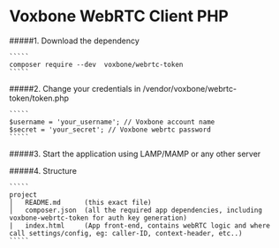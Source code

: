 Voxbone WebRTC Client PHP
=================

#####1. Download the dependency

	`````
	composer require --dev  voxbone/webrtc-token
	`````

#####2. Change your credentials in /vendor/voxbone/webrtc-token/token.php

	`````
	$username = 'your_username'; // Voxbone account name
	$secret = 'your_secret'; // Voxbone webrtc password
	`````

#####3. Start the application using LAMP/MAMP or any other server


#####4. Structure

	`````
	project
	│   README.md      (this exact file)
	│   composer.json  (all the required app dependencies, including voxbone-webrtc-token for auth key generation)
	|   index.html     (App front-end, contains webRTC logic and where call settings/config, eg: caller-ID, context-header, etc..)
	`````

